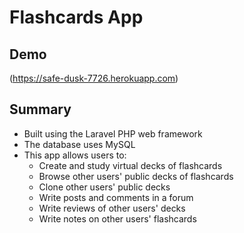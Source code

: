 # Flashcards App

## Demo
(https://safe-dusk-7726.herokuapp.com)

## Summary 

* Built using the Laravel PHP web framework
* The database uses MySQL
* This app allows users to: 
  - Create and study virtual decks of flashcards
  - Browse other users' public decks of flashcards
  - Clone other users' public decks
  - Write posts and comments in a forum
  - Write reviews of other users' decks
  - Write notes on other users' flashcards


